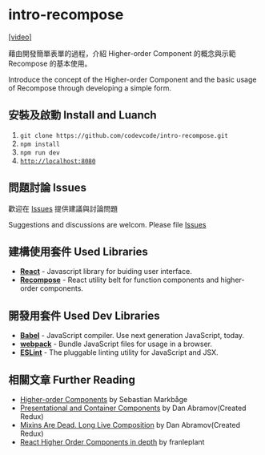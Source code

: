 # intro-recompose

[[video]](https://youtu.be/T2LGHIE9fyo?t=405)

藉由開發簡單表單的過程，介紹 Higher-order Component 的概念與示範 Recompose 的基本使用。

Introduce the concept of the Higher-order Component and the basic usage of Recompose
through developing a simple form.

## 安裝及啟動 Install and Luanch

1. `git clone https://github.com/codevcode/intro-recompose.git`
1. `npm install`
1. `npm run dev`
1. [`http://localhost:8080`](http://localhost:8080)

## 問題討論 Issues

歡迎在 [Issues][] 提供建議與討論問題

Suggestions and discussions are welcom. Please file [Issues][]

[Issues]: https://github.com/codevcode/intro-recompose/issues

## 建構使用套件 Used Libraries

- [__React__][rea] - Javascript library for buiding user interface.
- [__Recompose__][rec] - React utility belt for function components and higher-order components.

[rea]: https://facebook.github.io/react/
[rec]: https://github.com/acdlite/recompose

## 開發用套件 Used Dev Libraries

- [__Babel__][bab] - JavaScript compiler. Use next generation JavaScript, today.
- [__webpack__][wep] - Bundle JavaScript files for usage in a browser.
- [__ESLint__][elt] - The pluggable linting utility for JavaScript and JSX.

[bab]: https://babeljs.io/
[wep]: https://github.com/webpack/webpack
[elt]: http://eslint.org/

## 相關文章 Further Reading

- [Higher-order Components][hoc] by Sebastian Markbåge
- [Presentational and Container Components][pcc] by Dan Abramov(Created Redux)
- [Mixins Are Dead. Long Live Composition][mdc] by Dan Abramov(Created Redux)
- [React Higher Order Components in depth][hid] by franleplant

[hoc]: https://gist.github.com/sebmarkbage/ef0bf1f338a7182b6775
[mdc]: https://medium.com/@dan_abramov/mixins-are-dead-long-live-higher-order-components-94a0d2f9e750#.893iy07gr
[hid]: https://medium.com/@franleplant/react-higher-order-components-in-depth-cf9032ee6c3e#.oxu90ok2t
[pcc]: https://medium.com/@dan_abramov/smart-and-dumb-components-7ca2f9a7c7d0#.orkjznnut



